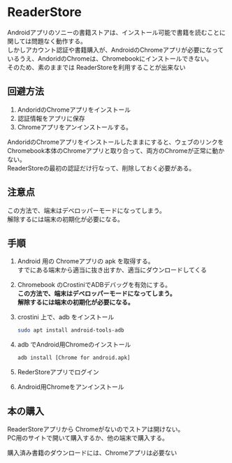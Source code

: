 # ReaderStore

Androidアプリのソニーの書籍ストアは、インストール可能で書籍を読むことに関しては問題なく動作する。  
しかしアカウント認証や書籍購入が、AndroidのChromeアプリが必要になっているうえ、AndoridのChromeは、Chromebookにインストールできない。  
そのため、素のままでは ReaderStoreを利用することが出来ない


## 回避方法

1. AndoridのChromeアプリをインストール
1. 認証情報をアプリに保存
1. Chromeアプリをアンインストールする。

AndoridのChromeアプリをインストールしたままにすると、ウェブのリンクをChromebook本体のChromeアプリと取り合って、両方のChromeが正常に動かない。  
ReaderStoreの最初の認証だけ行なって、削除しておく必要がある。

## 注意点

この方法で、端末はデベロッパーモードになってしまう。  
解除するには端末の初期化が必要になる。

## 手順

1. Android 用の Chromeアプリの apk を取得する。  
   すでにある端末から適当に抜き出すか、適当にダウンロードしてくる
1. Chromebook のCrostiniでADBデバッグを有効にする。  
    **この方法で、端末はデベロッパーモードになってしまう。**  
    **解除するには端末の初期化が必要になる。**
1. crostini 上で、adb をインストール  

    ```bash
    sudo apt install android-tools-adb
    ```

1. adb でAndroid用Chromeのインストール

    ```bash
    adb install [Chrome for android.apk]
    ```

1. RederStoreアプリでログイン

1. Android用Chromeをアンインストール

## 本の購入

ReaderStoreアプリから Chromeがないのでストアは開けない。  
PC用のサイトで開いて購入するか、他の端末で購入する。

購入済み書籍のダウンロードには、Chromeアプリは必要ない